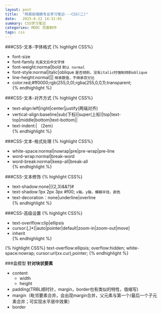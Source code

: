 ```yaml
---
layout: post
title:  "网易前端微专业学习笔记---CSS(二)"
date:   2015-6-22 14:31:01
summary: CSS学习笔记
categories: MOOC 页面制作
tags: css 
---
```


###CSS-文本-字体格式
{% highlight CSS%}
- font-size
- font-family  `先英文后中文字体`
- font-weight:normal|bold   `默认 normal`
- font-style:normal|italic|oblique  `是否倾斜，没有italic时强制倾斜oblique`
- line-height:normal|<number>|<length>|<percentage>  `继承数值，不继承百分比`
- color:red;#ff0000;rgb(255,0,0);rgba(255,0,0,1);transparent;	
{% endhighlight %}


###CSS-文本-对齐方式
{% highlight CSS%}
- text-align:left|right|center|justify(两端对齐)
- vertical-align:baseline|sub(下标)|super(上标)|top|text-top|middle|bottom|text-bottom|<percentage>|<length>
- text-indent:<length>|<percentage> （2em）	
{% endhighlight %}


###CSS-文本-格式处理
{% highlight CSS%}
- white-space:normal|nowrap|pre|pre-wrap|pre-line
- word-wrap:normal|break-word
- word-break:normal|keep-all|break-all	
{% endhighlight %}


###CSS-文本修饰
{% highlight CSS%}
- text-shadow:none|[<length>{2,3}&&<color>?]#
- text-shadow:1px 2px 3px #f00; `x轴，y轴，模糊半径，颜色`
- text-decoration：none|underline|overline	
{% endhighlight %}



###CSS-高级设置
{% highlight CSS%}
- text-overlflow:clip|ellipsis
- cursor:[<url>,]*[|auto|pointer|default|zoom-in|zoom-out|move]
- inherit	
{% endhighlight %}


{% highlight CSS%}
	text-overflow:ellipsis;
	overflow:hidden;
	white-space:nowrap;
	cursor:url(xx.cur),pointer;
{% endhighlight %}

###盒模型
<strong>针对块状要素</strong>

- content
	- width
	- height
- padding(<span class="red">TRBL顺时针</span>，margin，border也有类似的特性，值缩写)
- margin（毗邻要素合并，会出现margin合并，父元素与第一个/最后一个子元素合并；可实现水平居中效果）
- border













